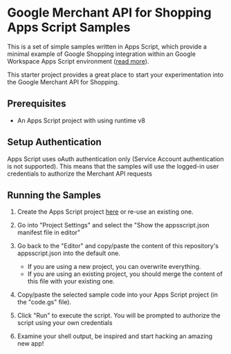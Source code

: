 # Google Merchant API for Shopping Apps Script Samples

This is a set of simple samples written in Apps Script, which provide a minimal
example of Google Shopping integration within an Google Workspace Apps Script
environment ([read more](https://developers.google.com/apps-script/overview)).

This starter project provides a great place to start your experimentation into
the Google Merchant API for Shopping.

## Prerequisites

* An Apps Script project with using runtime v8

## Setup Authentication

Apps Script uses oAuth authentication only (Service Account authentication is
not supported). This means that the samples will use the logged-in user
credentials to authorize the Merchant API requests

## Running the Samples

1.  Create the Apps Script project [here](https://script.google.com/u/1/home) or re-use an existing one.

1.  Go into "Project Settings" and select the "Show the appsscript.json manifest file in editor"

1.  Go back to the "Editor" and copy/paste the content of this repository's appsscript.json into the default one.
    *   If you are using a new project, you can overwrite everything.
    *   If you are using an existing project, you should merge the content of this file with your existing one.

1.  Copy/paste the selected sample code into your Apps Script project (in the "code.gs" file).

1.  Click "Run" to execute the script. You will be prompted to authorize the script using your own credentials

1.  Examine your shell output, be inspired and start hacking an amazing new app!